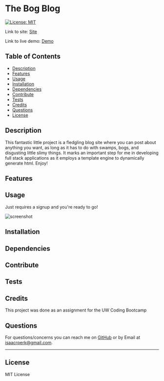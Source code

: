 # The Bog Blog

[![License: MIT](https://img.shields.io/badge/License-MIT-yellow.svg)](https://opensource.org/licenses/MIT)

Link to site: [Site](https://the-bog-blog.herokuapp.com/)

Link to live demo: [Demo]()

## Table of Contents

- [Description](#description)
- [Features](#features)
- [Usage](#usage)
- [Installation](#installation)
- [Dependencies](#dependencies)
- [Contribute](#contribute)
- [Tests](#tests)
- [Credits](#credits)
- [Questions](#questions)
- [License](#license)

## Description

This fantastic little project is a fledgling blog site where you can post about anything you want, as long as it has to do with swamps, bogs, and disgusting little slimy things. It marks an important step for me in developing full stack applications as it employs a template engine to dynamically generate html. Enjoy!

## Features



## Usage

Just requires a signup and you're ready to go!

![screenshot](.\assets\screencap.JPG)

## Installation



## Dependencies



## Contribute



## Tests



## Credits

This project was done as an assignment for the UW Coding Bootcamp

## Questions

For questions/concerns you can reach me on [GitHub](https://github.com/dingbat-weasel) or by Email at isaacrperk@gmail.com.

---

## License

MIT License
